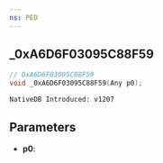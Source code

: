 ```yaml
---
ns: PED
---
```

## _0xA6D6F03095C88F59

```c
// 0xA6D6F03095C88F59
void _0xA6D6F03095C88F59(Any p0);
```

```
NativeDB Introduced: v1207
```

## Parameters
* **p0**:
